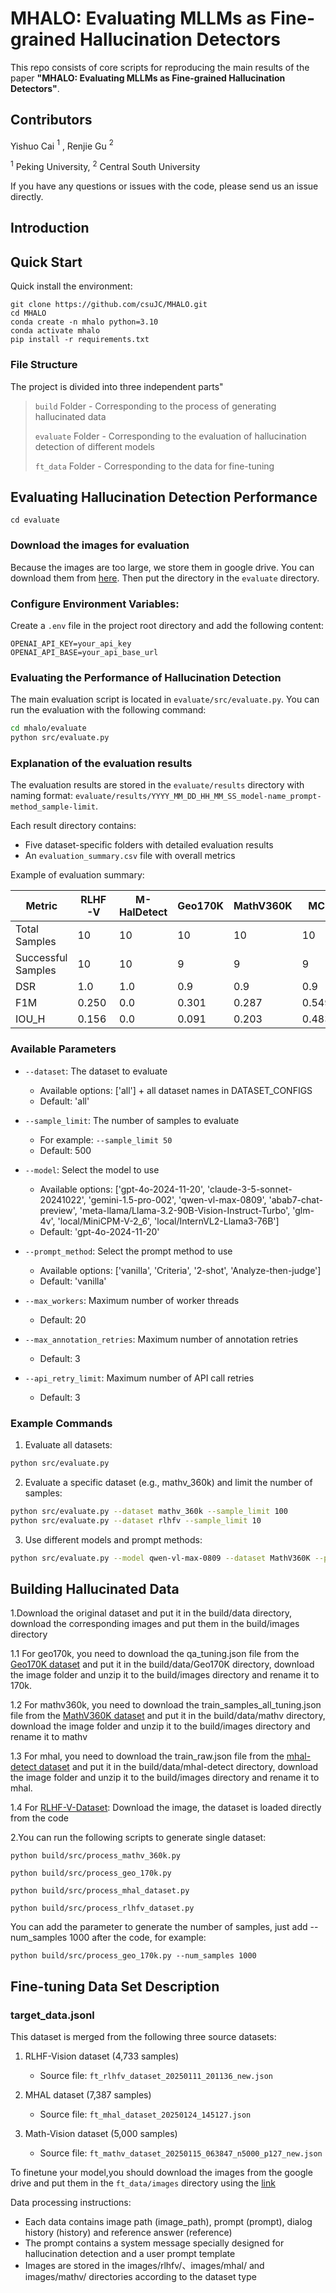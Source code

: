 # MHALO: Evaluating MLLMs as Fine-grained Hallucination Detectors

This repo consists of core scripts for reproducing the main results of the paper **"MHALO: Evaluating MLLMs as Fine-grained Hallucination Detectors"**.

## Contributors

 Yishuo Cai $^1$ , Renjie Gu $^2$ 

$^1$ Peking University, $^2$ Central South University

If you have any questions or issues with the code, please send us an issue directly.

## Introduction

## Quick Start

Quick install the environment:

```
git clone https://github.com/csuJC/MHALO.git
cd MHALO 
conda create -n mhalo python=3.10
conda activate mhalo
pip install -r requirements.txt
```
### File Structure

The project is divided into three independent parts"

> `build` Folder - Corresponding to the process of generating hallucinated data
> 
> `evaluate` Folder - Corresponding to the evaluation of hallucination detection of different models
> 
> `ft_data` Folder - Corresponding to the data for fine-tuning

## Evaluating Hallucination Detection Performance


```
cd evaluate
```
### Download the images for evaluation

Because the images are too large, we store them in google drive. You can download them from [here](https://drive.google.com/drive/folders/1C9Zdk4zZycJBRDU--Mo48Hk4TZG-Hn8S?usp=drive_link).
Then put the directory in the `evaluate` directory.

### Configure Environment Variables:
Create a `.env` file in the project root directory and add the following content:
```
OPENAI_API_KEY=your_api_key
OPENAI_API_BASE=your_api_base_url
```

### Evaluating the Performance of Hallucination Detection

The main evaluation script is located in `evaluate/src/evaluate.py`. You can run the evaluation with the following command:

```bash
cd mhalo/evaluate
python src/evaluate.py   
```
### Explanation of the evaluation results

The evaluation results are stored in the `evaluate/results` directory with naming format: `evaluate/results/YYYY_MM_DD_HH_MM_SS_model-name_prompt-method_sample-limit`.

Each result directory contains:
- Five dataset-specific folders with detailed evaluation results
- An `evaluation_summary.csv` file with overall metrics

Example of evaluation summary:

| Metric | RLHF-V | M-HalDetect | Geo170K | MathV360K | MC | Average |
|--------|---------|-------------|----------|------------|-----|---------|
| Total Samples | 10 | 10 | 10 | 10 | 10 | 50 |
| Successful Samples | 10 | 10 | 9 | 9 | 9 | 47 |
| DSR | 1.0 | 1.0 | 0.9 | 0.9 | 0.9 | 0.94 |
| F1M | 0.250 | 0.0 | 0.301 | 0.287 | 0.549 | 0.278 |
| IOU_H | 0.156 | 0.0 | 0.091 | 0.203 | 0.483 | 0.187 |



### Available Parameters

- `--dataset`: The dataset to evaluate
  - Available options: ['all'] + all dataset names in DATASET_CONFIGS
  - Default: 'all'

- `--sample_limit`: The number of samples to evaluate
  - For example: `--sample_limit 50`
  - Default: 500

- `--model`: Select the model to use
  - Available options: ['gpt-4o-2024-11-20', 'claude-3-5-sonnet-20241022', 'gemini-1.5-pro-002', 'qwen-vl-max-0809', 'abab7-chat-preview', 'meta-llama/Llama-3.2-90B-Vision-Instruct-Turbo', 'glm-4v', 'local/MiniCPM-V-2_6', 'local/InternVL2-Llama3-76B']
  - Default: 'gpt-4o-2024-11-20'

- `--prompt_method`: Select the prompt method to use
  - Available options: ['vanilla', 'Criteria', '2-shot', 'Analyze-then-judge']
  - Default: 'vanilla'

- `--max_workers`: Maximum number of worker threads
  - Default: 20

- `--max_annotation_retries`: Maximum number of annotation retries
  - Default: 3

- `--api_retry_limit`: Maximum number of API call retries
  - Default: 3

### Example Commands

1. Evaluate all datasets:
```bash
python src/evaluate.py
```

2. Evaluate a specific dataset (e.g., mathv_360k) and limit the number of samples:
```bash
python src/evaluate.py --dataset mathv_360k --sample_limit 100
python src/evaluate.py --dataset rlhfv --sample_limit 10 
```

3. Use different models and prompt methods:
```bash
python src/evaluate.py --model qwen-vl-max-0809 --dataset MathV360K --prompt_method Analyze-then-judge
```


## Building Hallucinated Data

1.Download the original dataset and put it in the build/data directory, download the corresponding images and put them in the build/images directory

1.1 For geo170k, you need to download the qa_tuning.json file from the [Geo170K dataset](https://huggingface.co/datasets/Luckyjhg/Geo170K/tree/main) and put it in the build/data/Geo170K directory, download the image folder and unzip it to the build/images directory and rename it to 170k.

1.2 For mathv360k, you need to download the train_samples_all_tuning.json file from the [MathV360K dataset](https://huggingface.co/datasets/Zhiqiang007/MathV360K/tree/main) and put it in the build/data/mathv directory, download the image folder and unzip it to the build/images directory and rename it to mathv

1.3 For mhal, you need to download the train_raw.json file from the [mhal-detect dataset](https://github.com/hendryx-scale/mhal-detect) and put it in the build/data/mhal-detect directory, download the image folder and unzip it to the build/images directory and rename it to mhal.

1.4 For [RLHF-V-Dataset](https://huggingface.co/datasets/openbmb/RLHF-V-Dataset/tree/main):
Download the image, the dataset is loaded directly from the code


2.You can run the following scripts to generate single dataset:
```
python build/src/process_mathv_360k.py
```
```
python build/src/process_geo_170k.py
```
```
python build/src/process_mhal_dataset.py
```
```
python build/src/process_rlhfv_dataset.py
```

You can add the parameter to generate the number of samples, just add --num_samples 1000 after the code,
for example:

```
python build/src/process_geo_170k.py --num_samples 1000
```

## Fine-tuning Data Set Description

### target_data.jsonl
This dataset is merged from the following three source datasets:

1. RLHF-Vision dataset (4,733 samples)
   - Source file: `ft_rlhfv_dataset_20250111_201136_new.json`

2. MHAL dataset (7,387 samples)
   - Source file: `ft_mhal_dataset_20250124_145127.json`

3. Math-Vision dataset (5,000 samples)
   - Source file: `ft_mathv_dataset_20250115_063847_n5000_p127_new.json`

To finetune your model,you should download the images from the google drive and put them in the `ft_data/images` directory using the [link](https://drive.google.com/drive/folders/19MB3Tf2YRJ0sNBFzLyuVhbNXvSfmYN5j?usp=drive_link)

Data processing instructions:
- Each data contains image path (image_path), prompt (prompt), dialog history (history) and reference answer (reference)
- The prompt contains a system message specially designed for hallucination detection and a user prompt template
- Images are stored in the images/rlhfv/、images/mhal/  and images/mathv/ directories according to the dataset type
